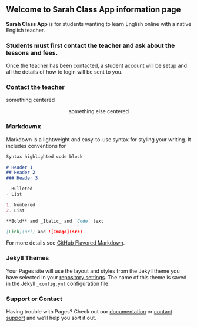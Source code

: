 ## Welcome to **Sarah Class App** information page

**Sarah Class App** is for students wanting to learn English online with a native English teacher.

### Students must first contact the teacher and ask about the lessons and fees.

Once the teacher has been contacted, a student account will be setup and all the details of how to login will be sent to you.

### <a href="mailto:ringowathelet@gmail.com?subject=New student">Contact the teacher</a>


<p class="center"> something centered </p>

<p align="center"> something else centered </p>
  
  

### Markdownx

Markdown is a lightweight and easy-to-use syntax for styling your writing. It includes conventions for

```markdown
Syntax highlighted code block

# Header 1
## Header 2
### Header 3

- Bulleted
- List

1. Numbered
2. List

**Bold** and _Italic_ and `Code` text

[Link](url) and ![Image](src)
```

For more details see [GitHub Flavored Markdown](https://guides.github.com/features/mastering-markdown/).

### Jekyll Themes

Your Pages site will use the layout and styles from the Jekyll theme you have selected in your [repository settings](https://github.com/workingDog/SarahLessons/settings). The name of this theme is saved in the Jekyll `_config.yml` configuration file.

### Support or Contact

Having trouble with Pages? Check out our [documentation](https://help.github.com/categories/github-pages-basics/) or [contact support](https://github.com/contact) and we’ll help you sort it out.
